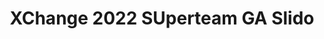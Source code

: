 ---
title: XChange 2022 SUperteam GA Slido
redirect_to: https://app.sli.do/event/fUWq85Dpngu1zLbnzmrSmS
redirect_from: 
  - /XChange2022GASlido
  - /xchange2022gaslido
---